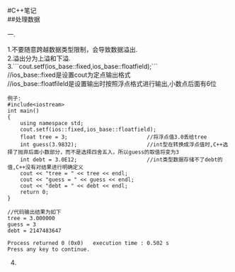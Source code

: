 #C++笔记
<br>
##处理数据
<p>
一.
</p>
1.不要随意跨越数据类型限制，会导致数据溢出.
</br>
2.溢出分为上溢和下溢.
</br>
3.```cout.setf(ios_base::fixed,ios_base::floatfield);```<br>
//ios_base::fixed是设置cout为定点输出格式<br>
//ios_base::floatfileld是设置输出时按照浮点格式进行输出,小数点后面有6位

```
例子:
#include<iostream>
int main()
{
    using namespace std;
    cout.setf(ios::fixed,ios_base::floatfield);
    float tree = 3;                         //将浮点值3.0丢给tree
    int guess(3.9832);                      //int型在转换成浮点值时,C++选择了抛弃后面小数部分，而不是选择四舍五入，所以guess的取值将变为3
    int debt = 3.0E12;                      //int类型数据存储不了debt的值,C++没有对结果进行明确定义
    cout << "tree = " << tree << endl;
    cout << "guess = " << guess << endl;
    cout << "debt = " << debt << endl;
    return 0;
}

//代码输出结果为如下
tree = 3.000000
guess = 3
debt = 2147483647

Process returned 0 (0x0)   execution time : 0.502 s
Press any key to continue.
```
4.




